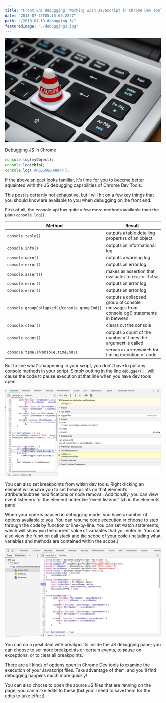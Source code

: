 ```yaml
---
title: "Front End Debugging: Working with Javascript in Chrome Dev Tools"
date: "2018-07-19T05:15:09.284Z"
path: "/2018-07-19-debugging-3/"
featuredImage: "./debugging3.jpg"
---
```

![Debugging](./debugging3.jpg)


Debugging JS in Chrome

```js
console.log(myObject);
console.log(this);
console.log('ARGGGGGGHHHHH');
```

If the above snippet looks familiar, it's time for you to become better aquainted with the JS debugging capabilities of Chrome Dev Tools.

This post is certainly not exhaustive, but I will hit on a few key things that you should know are available to you when debugging on the front end.

First of all, the console api has quite a few more methods available than the plain `console.log()`.

| Method | Result |
| ------------- | ------------- |
`console.table()`    | outputs a table detailing properties of an object
 `console.info()`     | outputs an informational log
 `console.warn()` | outputs a warning log
 `console.error()` | outputs an error log     
 `console.assert()` | makes an assertion that evaluates to `true` or `false`      
`console.error()` | outputs an error log      
 `console.error()` | outputs an error log      
`console.groupCollapsed()`/`console.groupEnd()`| outputs a collapsed group of console messages from console.log() statements in between
`console.clear()`|clears out the console
`console.count()`|outputs a count of the number of times the argument is called
`console.time()`/`console.timeEnd()`|serves as a stopwatch for timing execution of code

But to see what's happening in your script, you don't have to put any console methods in your script. Simply putting in the line `debugger();` will cause the code to pause execution at that line when you have dev tools open.

![Debug Mode](./debug-mode.png)

You can also set breakpoints from within dev tools. Right clicking an element will enable you to set breakpoints on that element's attribute/subtree modifications or node removal. Additionally, you can view event listeners for the element under the 'event listener' tab in the elements pane.

When your code is paused in debugging mode, you have a number of options available to you. You can resume code execution or choose to step through the code by function or line-by-line. You can set watch statements, which will show you the current value of variables that you enter in. You can also view the function call stack and the scope of your code (including what variables and methods are contained within the scope.)

![Source view](./script.png)

You can do a great deal with breakpoints inside the JS debugging pane; you can choose to set more breakpoints on certain events, to pause on exceptions, or to clear all breakpoints.

There are all kinds of options open in Chrome Dev tools to examine the execution of your Javascript files. Take advantage of them, and you'll find debugging happens much more quickly!

You can also choose to open the source JS files that are running on the page; you can make edits to these (but you'll need to save them for the edits to take effect)
